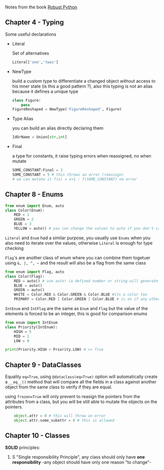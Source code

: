Notes from the book [Robust Python][1]

## Chapter 4 -  Typing

Some useful declarations 

- Literal

    Set of alternatives 
    ```python
    Literal['one','twos']
    ```

- NewType 

    build a custom type to differentiate a changed object without access to his inner state (is this a good pattern ?), also this typing is not an alias because it defines a unique type 
    ```python 
    class Figure:
        pass
    FigureReshaped = NewType('FigureReshaped', Figure)
    ```
- Type Alias 

    you can build an alias directly declaring them 
    ```python 
    IdOrName = Union[str,int]
    ```
- Final
    
    a type for constants, it raise typing errors when reassigned, no when mutate

    ```python
    SOME_CONSTANT:Final = 3
    SOME_CONSTANT = 5 # this throws an error (reassign)
    # we can mutate it f(x) = x+1 : f(SOME_CONSTANT) no error  
    ```

## Chapter 8 -  Enums

```python
from enum import Enum, auto
class Color(Enum):
    RED = 1
    GREEN = 2
    BLUE = 3
    YELLOW = auto() # you can change the values to auto if you don't care about the values
```
`Literal` and `Enum` had a similar purpose, you usually use `Enums` when you also need to iterate over the values, otherwise `Literal` is enough for type checking

`Flag`'s are another class of enum where you can combine them togetuer using `&, |, ^, ~`  and the result will also be a flag from the same class 

```python
from enum import Flag, auto
class Color(Flag):
    RED = auto() # use auto! (a defined number or string will generate problems)
    BLUE = auto()
    GREEN = auto()
    WHITE = Color.RED & Color.GREEN & Color.BLUE #its a color too 
    PRIMARY = Color.RED | Color.GREEN | Color.BLUE # is on if any other is on too 
```

`IntEnum` and `IntFlag` are the same as `Enum` and `Flag` but the value of the elements is forced to be an integer, this is good for comparison enums

```python
from enum import IntEnum
class Priority(IntEnum):
    HIGH = 5
    MID = 1 
    LOW = 0

print(Priority.HIGH > Priority.LOW) # >> True
```

## Chapter 9 - DataClasses 

Equality `eq=True`, using `@dataclass(eq=True)` option will automatically create a `__eq__()` method that will compare all the fields in a class against another object from the same class to verify if they are equal. 

using `frozen=True` will only prevent to reasign the pointers from the attributes from a class, but you will be still able to mutate the objects on the pointers. 
    
```python 
    object.attr = 0 # this will throw an error
    object.attr.some_subattr = 0 # this is allowed
```
## Chapter 10 - Classes 
**SOLID** principles:
1. S "Single responsibility Principle", any class should only have **one responsibility** -any object should have only one reason "to change"-


[Comment]: References 
[1]: (https://www.amazon.com/Robust-Python-Write-Clean-Maintainable/dp/1098100662)
